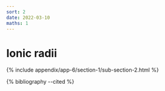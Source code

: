 ```yaml
---
sort: 2
date: 2022-03-10
maths: 1
---
```


# Ionic radii

{% include appendix/app-6/section-1/sub-section-2.html %}

{% bibliography --cited %}


